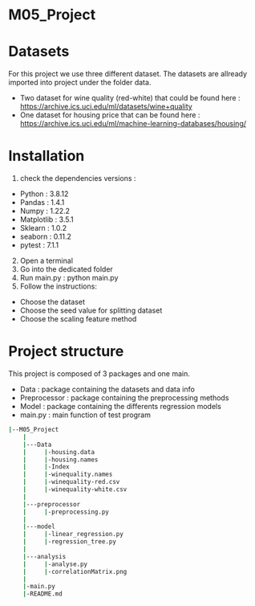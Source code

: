 # M05_Project


# Datasets
For this project we use three different dataset. The datasets are allready imported into project under the folder data.
  - Two dataset for wine quality (red-white) that could be found here : https://archive.ics.uci.edu/ml/datasets/wine+quality
  - One dataset for housing price that can be found here : https://archive.ics.uci.edu/ml/machine-learning-databases/housing/ 

# Installation
1. check the dependencies versions : 
  - Python : 3.8.12
  - Pandas : 1.4.1
  - Numpy : 1.22.2
  - Matplotlib : 3.5.1
  - Sklearn : 1.0.2
  - seaborn : 0.11.2
  - pytest : 7.1.1

2. Open a terminal
3. Go into the dedicated folder
4. Run main.py : python main.py
5. Follow the instructions:
  - Choose the dataset
  - Choose the seed value for splitting dataset
  - Choose the scaling feature method

# Project structure
This project is composed of 3 packages and one main. 
  - Data : package containing the datasets and data info
  - Preprocessor : package containing the preprocessing methods
  - Model : package containing the differents regression models
  - main.py : main function of test program
  
```bash
|--M05_Project
    |
    |---Data
    |     |-housing.data
    |     |-housing.names
    |     |-Index
    |     |-winequality.names
    |     |-winequality-red.csv
    |     |-winequality-white.csv
    |
    |---preprocessor
    |     |-preprocessing.py
    |
    |---model
    |     |-linear_regression.py
    |     |-regression_tree.py
    |
    |---analysis
    |     |-analyse.py
    |     |-correlationMatrix.png
    |
    |-main.py
    |-README.md
```

